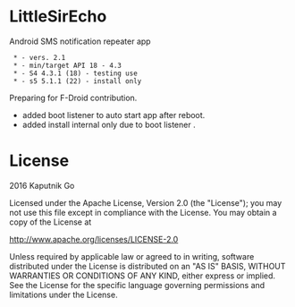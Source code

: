 # LittleSirEcho
Android SMS notification repeater app

	 * - vers. 2.1
	 * - min/target API 18 - 4.3
	 * - S4 4.3.1 (18) - testing use
	 * - s5 5.1.1 (22) - install only
	 
Preparing for F-Droid contribution.
- added boot listener to auto start app after reboot.
- added install internal only due to boot listener	. 

# License

2016 Kaputnik Go

Licensed under the Apache License, Version 2.0 (the "License");
you may not use this file except in compliance with the License.
You may obtain a copy of the License at

   http://www.apache.org/licenses/LICENSE-2.0

Unless required by applicable law or agreed to in writing, software
distributed under the License is distributed on an "AS IS" BASIS,
WITHOUT WARRANTIES OR CONDITIONS OF ANY KIND, either express or implied.
See the License for the specific language governing permissions and
limitations under the License.

